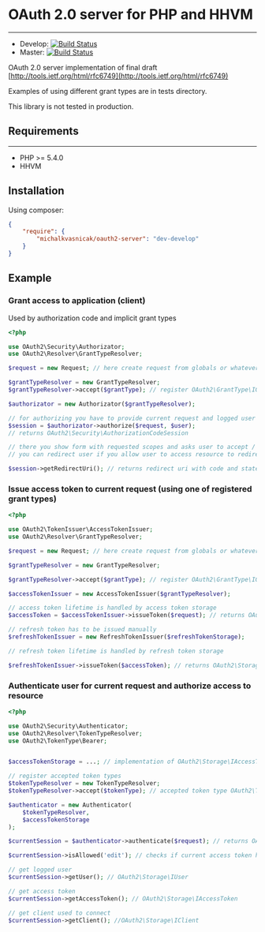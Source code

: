 # OAuth 2.0 server for PHP and HHVM
---

* Develop: [![Build Status](https://travis-ci.org/michalkvasnicak/oauth2-server.svg?branch=develop)](https://travis-ci.org/michalkvasnicak/oauth2-server)
* Master: [![Build Status](https://travis-ci.org/michalkvasnicak/oauth2-server.svg?branch=master)](https://travis-ci.org/michalkvasnicak/oauth2-server)

OAuth 2.0 server implementation of final draft [http://tools.ietf.org/html/rfc6749](http://tools.ietf.org/html/rfc6749)

Examples of using different grant types are in tests directory.

This library is not tested in production.


## Requirements
---

* PHP >= 5.4.0
* HHVM

## Installation

Using composer:

```json
{
    "require": {
        "michalkvasnicak/oauth2-server": "dev-develop"
    }
}
```
## Example

### Grant access to application (client)

Used by authorization code and implicit grant types

```php
<?php

use OAuth2\Security\Authorizator;
use OAuth2\Resolver\GrantTypeResolver;

$request = new Request; // here create request from globals or whatever

$grantTypeResolver = new GrantTypeResolver;
$grantTypeResolver->accept($grantType); // register OAuth2\GrantType\IGrantType or OAuth2\GrantType\IAuthorizationType

$authorizator = new Authorizator($grantTypeResolver);

// for authorizing you have to provide current request and logged user
$session = $authorizator->authorize($request, $user); 
// returns OAuth2\Security\AuthorizationCodeSession

// there you show form with requested scopes and asks user to accept / deny this request
// you can redirect user if you allow user to access resource to redirect uri from auth session

$session->getRedirectUri(); // returns redirect uri with code and state (if state was provided)
```


### Issue access token to current request (using one of registered grant types)

```php
<?php

use OAuth2\TokenIssuer\AccessTokenIssuer;
use OAuth2\Resolver\GrantTypeResolver;

$request = new Request; // here create request from globals or whatever, implement OAuth2\Http\IRequest

$grantTypeResolver = new GrantTypeResolver;

$grantTypeResolver->accept($grantType); // register OAuth2\GrantType\IGrantType 

$accessTokenIssuer = new AccessTokenIssuer($grantTypeResolver);

// access token lifetime is handled by access token storage
$accessToken = $accessTokenIssuer->issueToken($request); // returns OAuth2\Storage\IAccessToken

// refresh token has to be issued manually
$refreshTokenIssuer = new RefreshTokenIssuer($refreshTokenStorage);

// refresh token lifetime is handled by refresh token storage

$refreshTokenIssuer->issueToken($accessToken); // returns OAuth2\Storage\IRefreshToken
```

### Authenticate user for current request and authorize access to resource

```php
<?php

use OAuth2\Security\Authenticator;
use OAuth2\Resolver\TokenTypeResolver;
use OAuth2\TokenType\Bearer;


$accessTokenStorage = ...; // implementation of OAuth2\Storage\IAccessTokenStorage

// register accepted token types
$tokenTypeResolver = new TokenTypeResolver;
$tokenTypeResolver->accept($tokenType); // accepted token type OAuth2\TokenType\ITokenType

$authenticator = new Authenticator(
    $tokenTypeResolver,
    $accessTokenStorage
);

$currentSession = $authenticator->authenticate($request); // returns OAuth2\Security\Session

$currentSession->isAllowed('edit'); // checks if current access token has given scope, returns boolean

// get logged user
$currentSession->getUser(); // OAuth2\Storage\IUser

// get access token
$currentSession->getAccessToken(); // OAuth2\Storage\IAccessToken

// get client used to connect
$currentSession->getClient(); //OAuth2\Storage\IClient
```
